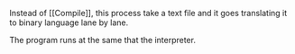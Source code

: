 Instead of [[Compile]], this process take a text file and it goes translating it to binary language lane by lane.

The program runs at the same that the interpreter.
